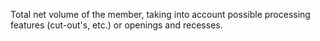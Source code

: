 Total net volume of the member, taking into account possible processing features (cut-out's, etc.) or openings and recesses.